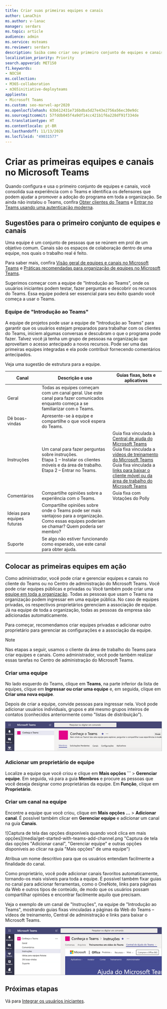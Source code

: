 ```yaml
---
title: Criar suas primeiras equipes e canais
author: LanaChin
ms.author: v-lanac
manager: serdars
ms.topic: article
audience: admin
ms.service: msteams
ms.reviewer: serdars
description: Saiba como criar seu primeiro conjunto de equipes e canais no cliente Microsoft Teams ou no centro de administração do Microsoft Teams.
localization_priority: Priority
search.appverid: MET150
f1.keywords:
- NOCSH
ms.collection:
- M365-collaboration
- m365initiative-deployteams
appliesto:
- Microsoft Teams
ms.custom: seo-marvel-apr2020
ms.openlocfilehash: 63b612431e716bdba5d27e43e2756a56ec30e9dc
ms.sourcegitcommit: 57fddb045f4a9df14cc421b1f6a228df91f334de
ms.translationtype: HT
ms.contentlocale: pt-BR
ms.lasthandoff: 11/13/2020
ms.locfileid: "49031577"
---
```

# <a name="create-your-first-teams-and-channels-in-microsoft-teams"></a>Criar as primeiras equipes e canais no Microsoft Teams

Quando configura e usa o primeiro conjunto de equipes e canais, você consolida sua experiência com o Teams e identifica os defensores que podem ajudar a promover a adoção do programa em toda a organização. Se ainda não instalou o Teams, confira [Obter clientes do Teams](get-clients.md) e [Entrar no Teams usando uma autenticação moderna](sign-in-teams.md).

## <a name="suggestions-for-your-first-teams-and-channels"></a>Sugestões para o primeiro conjunto de equipes e canais

 Uma equipe é um conjunto de pessoas que se reúnem em prol de um objetivo comum. Canais são os espaços de colaboração dentro de uma equipe, nos quais o trabalho real é feito. 

Para saber mais, confira [Visão geral de equipes e canais no Microsoft Teams](teams-channels-overview.md) e [Práticas recomendadas para organização de equipes no Microsoft Teams](best-practices-organizing.md).

 Sugerimos começar com a equipe de "Introdução ao Teams", onde os usuários iniciantes podem testar, fazer perguntas e descobrir os recursos do Teams. Essa equipe poderá ser essencial para seu êxito quando você começa a usar o Teams. 

### <a name="get-to-know-teams-team"></a>Equipe de "Introdução ao Teams"
A equipe de projetos pode usar a equipe de "Introdução ao Teams" para garantir que os usuários estejam preparados para trabalhar com os clientes do Teams, iniciem algumas conversas e descubram o que o programa pode fazer. Talvez você já tenha um grupo de pessoas na organização que aproveitam o acesso antecipado a novos recursos. Pode ser uma das primeiras equipes integradas e ela pode contribuir fornecendo comentários antecipados.

Veja uma sugestão de estrutura para a equipe.

| Canal | Descrição e uso | Guias fixas, bots e aplicativos |
| ------------ | -------------------- | -------------------- |
| Geral | Todas as equipes começam com um canal geral. Use este canal para fazer comunicados enquanto começa a se familiarizar com o Teams. |  |
| Dê boas-vindas | Apresente-se à equipe e compartilhe o que você espera do Teams. |  |
| Instruções | Um canal para fazer perguntas sobre instruções.</br>Etapa 1 – Instalar os clientes móveis e da área de trabalho.</br>Etapa 2 – Entrar no Teams.| Guia fixa vinculada à [Central de ajuda do Microsoft Teams](https://support.office.com/teams)</br>Guia fixa vinculada a [vídeos de treinamento do Microsoft Teams](https://support.office.com/article/microsoft-teams-video-training-4f108e54-240b-4351-8084-b1089f0d21d7)</br>Guia fixa vinculada a [links para baixar o cliente móvel ou da área de trabalho do Microsoft Teams](https://teams.microsoft.com/downloads) |
| Comentários | Compartilhe opiniões sobre a experiência com o Teams. | Guia fixa com Votações do Polly|
| Ideias para equipes futuras | Compartilhe opiniões sobre onde o Teams pode ser mais vantajoso para a organização. Como essas equipes poderiam se chamar? Quem poderia ser membro? ||
| Suporte | Se algo não estiver funcionando como esperado, use este canal para obter ajuda. ||

## <a name="get-your-first-teams-up-and-running"></a>Colocar as primeiras equipes em ação
Como administrador, você pode criar e gerenciar equipes e canais no cliente do Teams ou no Centro de administração do Microsoft Teams. Você pode criar equipes públicas e privadas ou Você também pode criar uma [equipe em toda a organização](create-an-org-wide-team.md). Todas as pessoas que usam o Teams na organização podem ingressar em uma equipe pública. No caso de equipes privadas, os respectivos proprietários gerenciam a associação de equipe. Já na equipe de toda a organização, todas as pessoas da empresa são adicionadas automaticamente. 

Para começar, recomendamos criar equipes privadas e adicionar outro proprietário para gerenciar as configurações e a associação da equipe. 

> [!NOTE]
> Nas etapas a seguir, usamos o cliente da área de trabalho do Teams para criar equipes e canais. Como administrador, você pode também realizar essas tarefas no Centro de administração do Microsoft Teams.

### <a name="create-a-team"></a>Criar uma equipe

No lado esquerdo do Teams, clique em **Teams**, na parte inferior da lista de equipes, clique em **Ingressar ou criar uma equipe** e, em seguida, clique em **Criar uma nova equipe**.

Depois de criar a equipe, convide pessoas para ingressar nela. Você pode adicionar usuários individuais, grupos e até mesmo grupos inteiros de contatos (conhecidos anteriormente como "listas de distribuição"). 

![Captura de tela com um exemplo de equipe, mostrando o nome e a descrição da equipe](media/get-started-with-teams-create-team.png "Captura de tela com um exemplo, familiarize-se com a equipe do Teams, mostrando o nome e a descrição da equipe") 

### <a name="add-a-team-owner"></a>Adicionar um proprietário de equipe
Localize a equipe que você criou e clique em **Mais opções ˙˙˙** > **Gerenciar equipe**. Em seguida, vá para a guia **Membros** e procure as pessoas que você deseja designar como proprietárias da equipe. Em **Função**, clique em **Proprietário**.

### <a name="create-a-channel-in-a-team"></a>Criar um canal na equipe
Encontre a equipe que você criou, clique em **Mais opções ...** > **Adicionar canal**. É possível também clicar em **Gerenciar equipe** e adicionar um canal na guia **Canais**. 

![Captura de tela das opções disponíveis quando você clica em mais opções](media/get-started-with-teams-add-channel.png "Captura de tela das opções "Adicionar canal", "Gerenciar equipe" e outras opções disponíveis ao clicar na guia "Mais opções" de uma equipe") 

Atribua um nome descritivo para que os usuários entendam facilmente a finalidade do canal. 

Como proprietário, você pode adicionar canais favoritos automaticamente, tornando-os mais visíveis para toda a equipe. É possível também fixar guias no canal para adicionar ferramentas, como o OneNote, links para páginas da Web e outros tipos de conteúdo, de modo que os usuários possam compartilhar opiniões e encontrar facilmente aquilo que precisam.  

Veja o exemplo de um canal de "Instruções", na equipe de "Introdução ao Teams", mostrando guias fixas vinculadas a páginas da Web do Teams &ndash; vídeos de treinamento, Central de administração e links para baixar o Microsoft Teams. 

![Captura de tela das guias fixadas à equipe de exemplo](media/get-started-with-teams-add-tabs.png "Captura de tela das guias fixas ao exemplo de equipe de Conheça o Teams.") 

## <a name="next-steps"></a>Próximas etapas
Vá para [Integrar os usuários iniciantes](get-started-with-teams-onboard-early-adopters.md).
